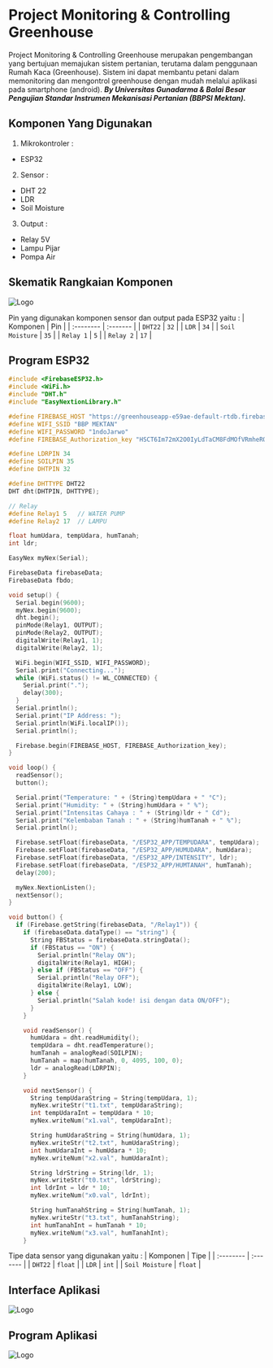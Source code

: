 # Project Monitoring & Controlling Greenhouse
Project Monitoring & Controlling Greenhouse merupakan pengembangan yang bertujuan memajukan sistem pertanian, terutama dalam penggunaan Rumah Kaca (Greenhouse). Sistem ini dapat membantu petani dalam memonitoring dan mengontrol greenhouse dengan mudah melalui aplikasi pada smartphone (android).
***By Universitas Gunadarma & Balai Besar Pengujian Standar Instrumen Mekanisasi Pertanian (BBPSI Mektan).***

## Komponen Yang Digunakan
1. Mikrokontroler :
* ESP32
2. Sensor : 
* DHT 22
* LDR
* Soil Moisture
3. Output :
* Relay 5V
* Lampu Pijar
* Pompa Air

## Skematik Rangkaian Komponen
![Logo](https://dev-to-uploads.s3.amazonaws.com/uploads/articles/th5xamgrr6se0x5ro4g6.png)

Pin yang digunakan komponen sensor dan output pada ESP32 yaitu :
| Komponen | Pin     |
| :-------- | :------- |
| `DHT22` | `32` |
| `LDR` | `34` |
| `Soil Moisture` | `35` |
| `Relay 1` | `5` |
| `Relay 2` | `17` |

## Program ESP32
```c++
#include <FirebaseESP32.h>
#include <WiFi.h>
#include "DHT.h"
#include "EasyNextionLibrary.h"

#define FIREBASE_HOST "https://greenhouseapp-e59ae-default-rtdb.firebaseio.com/"
#define WIFI_SSID "BBP MEKTAN"
#define WIFI_PASSWORD "1ndoJarwo"
#define FIREBASE_Authorization_key "HSCT6Im72mX2O0IyLdTaCM8FdMOfVRmheRQVQ0oO"

#define LDRPIN 34
#define SOILPIN 35
#define DHTPIN 32

#define DHTTYPE DHT22
DHT dht(DHTPIN, DHTTYPE);

// Relay
#define Relay1 5   // WATER PUMP
#define Relay2 17  // LAMPU

float humUdara, tempUdara, humTanah;
int ldr;

EasyNex myNex(Serial);

FirebaseData firebaseData;
FirebaseData fbdo;

void setup() {
  Serial.begin(9600);
  myNex.begin(9600);
  dht.begin();
  pinMode(Relay1, OUTPUT);
  pinMode(Relay2, OUTPUT);
  digitalWrite(Relay1, 1);
  digitalWrite(Relay2, 1);

  WiFi.begin(WIFI_SSID, WIFI_PASSWORD);
  Serial.print("Connecting...");
  while (WiFi.status() != WL_CONNECTED) {
    Serial.print(".");
    delay(300);
  }
  Serial.println();
  Serial.print("IP Address: ");
  Serial.println(WiFi.localIP());
  Serial.println();

  Firebase.begin(FIREBASE_HOST, FIREBASE_Authorization_key);
}

void loop() {
  readSensor();
  button();

  Serial.print("Temperature: " + (String)tempUdara + " °C");
  Serial.print("Humidity: " + (String)humUdara + " %");
  Serial.print("Intensitas Cahaya : " + (String)ldr + " Cd");
  Serial.print("Kelembaban Tanah : " + (String)humTanah + " %");
  Serial.println();

  Firebase.setFloat(firebaseData, "/ESP32_APP/TEMPUDARA", tempUdara);
  Firebase.setFloat(firebaseData, "/ESP32_APP/HUMUDARA", humUdara);
  Firebase.setFloat(firebaseData, "/ESP32_APP/INTENSITY", ldr);
  Firebase.setFloat(firebaseData, "/ESP32_APP/HUMTANAH", humTanah);
  delay(200);

  myNex.NextionListen();
  nextSensor();
}

void button() {
  if (Firebase.getString(firebaseData, "/Relay1")) {
    if (firebaseData.dataType() == "string") {
      String FBStatus = firebaseData.stringData();
      if (FBStatus == "ON") {
        Serial.println("Relay ON");
        digitalWrite(Relay1, HIGH);
      } else if (FBStatus == "OFF") {
        Serial.println("Relay OFF");
        digitalWrite(Relay1, LOW);
      } else {
        Serial.println("Salah kode! isi dengan data ON/OFF");
      }
    }

    void readSensor() {
      humUdara = dht.readHumidity();
      tempUdara = dht.readTemperature();
      humTanah = analogRead(SOILPIN);
      humTanah = map(humTanah, 0, 4095, 100, 0);
      ldr = analogRead(LDRPIN);
    }

    void nextSensor() {
      String tempUdaraString = String(tempUdara, 1);
      myNex.writeStr("t1.txt", tempUdaraString);
      int tempUdaraInt = tempUdara * 10;
      myNex.writeNum("x1.val", tempUdaraInt);

      String humUdaraString = String(humUdara, 1);
      myNex.writeStr("t2.txt", humUdaraString);
      int humUdaraInt = humUdara * 10;
      myNex.writeNum("x2.val", humUdaraInt);

      String ldrString = String(ldr, 1);
      myNex.writeStr("t0.txt", ldrString);
      int ldrInt = ldr * 10;
      myNex.writeNum("x0.val", ldrInt);

      String humTanahString = String(humTanah, 1);
      myNex.writeStr("t3.txt", humTanahString);
      int humTanahInt = humTanah * 10;
      myNex.writeNum("x3.val", humTanahInt);
    }
```
Tipe data sensor yang digunakan yaitu :
| Komponen | Tipe     |
| :-------- | :------- |
| `DHT22` | `float` |
| `LDR` | `int` |
| `Soil Moisture` | `float` |

## Interface Aplikasi
![Logo]([https://dev-to-uploads.s3.amazonaws.com/uploads/articles/th5xamgrr6se0x5ro4g6.png](https://github.com/raffx29/Project-Smart-Greenhouse/blob/79caede58498ebe3e078d151ee8ec293e0bb1366/Lib/1.jpg))

## Program Aplikasi
![Logo](https://dev-to-uploads.s3.amazonaws.com/uploads/articles/th5xamgrr6se0x5ro4g6.png)
